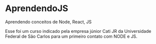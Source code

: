 # AprendendoJS
Aprendendo conceitos de Node, React, JS

Esse foi um curso indicado pela empresa júnior Cati JR da Universidade Federal de São Carlos para um primeiro contato com NODE e JS.
